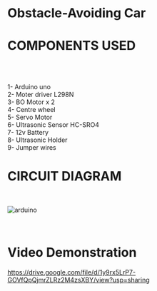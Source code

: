 # Obstacle-Avoiding Car

<h1>COMPONENTS USED</h1><br><br>

1- Arduino uno <br>
2- Moter driver L298N <br>
3- BO Motor x 2 <br>
4- Centre wheel <br>
5- Servo Motor <br>
6- Ultrasonic Sensor HC-SRO4 <br>
7- 12v Battery  <br>
8- Ultrasonic Holder <br>
9- Jumper wires <br>

<h1>CIRCUIT DIAGRAM</h1>
<br>


![arduino](https://user-images.githubusercontent.com/82854685/155586832-506d836b-0e0f-4d6d-ae65-c27795c79a5b.JPG)


<br>
<h1> Video Demonstration</h1>


https://drive.google.com/file/d/1y9rx5LrP7-GOVfQpQjmrZLRz2M4zsXBY/view?usp=sharing 

